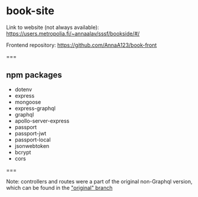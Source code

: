 # book-site

Link to website (not always available): https://users.metropolia.fi/~annaalav/sssf/bookside/#/

Frontend repository: https://github.com/AnnaA123/book-front

===

## npm packages

- dotenv
- express
- mongoose
- express-graphql
- graphql
- apollo-server-express
- passport
- passport-jwt
- passport-local
- jsonwebtoken
- bcrypt
- cors

===

Note: controllers and routes were a part of the original non-Graphql version, which can be found in the ["original" branch](../blob/main/original)
